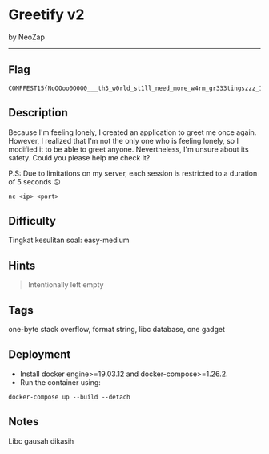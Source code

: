 # Greetify v2

by NeoZap

---

## Flag

```
COMPFEST15{NoOOoo0O0O0___th3_w0rld_st1ll_need_more_w4rm_gr333tingszzz_18eb4c0c9d}
```

## Description
Because I'm feeling lonely, I created an application to greet me once again. However, I realized that I'm not the only one who is feeling lonely, so I modified it to be able to greet anyone. Nevertheless, I'm unsure about its safety. Could you please help me check it?

P.S: Due to limitations on my server, each session is restricted to a duration of 5 seconds ☹️

`nc <ip> <port>`

## Difficulty
Tingkat kesulitan soal: easy-medium

## Hints
> Intentionally left empty

## Tags
one-byte stack overflow, format string, libc database, one gadget

## Deployment
- Install docker engine>=19.03.12 and docker-compose>=1.26.2.
- Run the container using:
```
docker-compose up --build --detach
```

## Notes
Libc gausah dikasih
